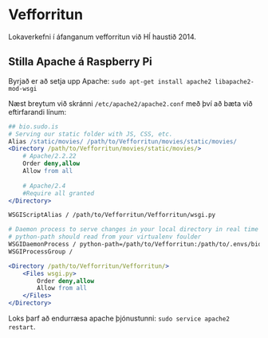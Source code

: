 Vefforritun
===========

Lokaverkefni í áfanganum vefforritun við HÍ haustið 2014.


Stilla Apache á Raspberry Pi
----------------------------

Byrjað er að setja upp Apache: `sudo apt-get install apache2
libapache2-mod-wsgi`

Næst breytum við skránni `/etc/apache2/apache2.conf` með því að bæta við eftirfarandi línum:

```apache
## bio.sudo.is
# Serving our static folder with JS, CSS, etc.
Alias /static/movies/ /path/to/Vefforritun/movies/static/movies/
<Directory /path/to/Vefforritun/movies/static/movies/>
    # Apache/2.2.22
    Order deny,allow
    Allow from all
    
    # Apache/2.4
    #Require all granted
</Directory>

WSGIScriptAlias / /path/to/Vefforritun/Vefforritun/wsgi.py

# Daemon process to serve changes in your local directory in real time
# python-path should read from your virtualenv foulder
WSGIDaemonProcess / python-path=/path/to/Vefforritun:/path/to/.envs/bio/lib/python2.7/site-packages threads=5
WSGIProcessGroup /

<Directory /path/to/Vefforritun/Vefforritun/>
    <Files wsgi.py>
        Order deny,allow
        Allow from all
    </Files>
</Directory>
```

Loks þarf að endurræsa apache þjónustunni: `sudo service apache2 restart`.
